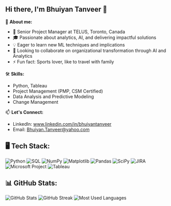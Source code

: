 ## Hi there, I'm Bhuiyan Tanveer 👋

🎯 **About me:**
- 🏢 Senior Project Manager at TELUS, Toronto, Canada
- 🎓 Passionate about analytics, AI, and delivering impactful solutions
- 💡 Eager to learn new ML techniques and implications
- 👯 Looking to collaborate on organizational transformation through AI and Analytics
- ⚡ Fun fact: Sports lover, like to travel with family

🛠 **Skills:**
- Python, Tableau
- Project Management (PMP, CSM Certified)
- Data Analysis and Predictive Modeling
- Change Management

📫 **Let's Connect:**
- LinkedIn: www.linkedin.com/in/bhuiyantanveer
- Email: Bhuiyan.Tanveer@yahoo.com

## 🖥️ Tech Stack:

![Python](https://img.shields.io/badge/Python-3776AB?style=for-the-badge&logo=python&logoColor=white)
![SQL](https://img.shields.io/badge/SQL-003B57?style=for-the-badge&logo=postgresql&logoColor=white)
![NumPy](https://img.shields.io/badge/NumPy-013243?style=for-the-badge&logo=numpy&logoColor=white)
![Matplotlib](https://img.shields.io/badge/Matplotlib-004D40?style=for-the-badge&logo=matplotlib&logoColor=white)
![Pandas](https://img.shields.io/badge/Pandas-150458?style=for-the-badge&logo=pandas&logoColor=white)
![SciPy](https://img.shields.io/badge/SciPy-8CAAE6?style=for-the-badge&logo=scipy&logoColor=white)
![JIRA](https://img.shields.io/badge/JIRA-0052CC?style=for-the-badge&logo=jira&logoColor=white)
![Microsoft Project](https://img.shields.io/badge/MS%20Project-217346?style=for-the-badge&logo=microsoft&logoColor=white)
![Tableau](https://img.shields.io/badge/Tableau-E97627?style=for-the-badge&logo=tableau&logoColor=white)

## 📊 GitHub Stats:
![GitHub Stats](https://github-readme-stats.vercel.app/api?username=YourUsername&show_icons=true&theme=dark&count_private=true)
![GitHub Streak](https://streak-stats.demolab.com/?user=YourUsername&theme=dark&hide_border=true)
![Most Used Languages](https://github-readme-stats.vercel.app/api/top-langs/?username=YourUsername&layout=compact&theme=dark)
